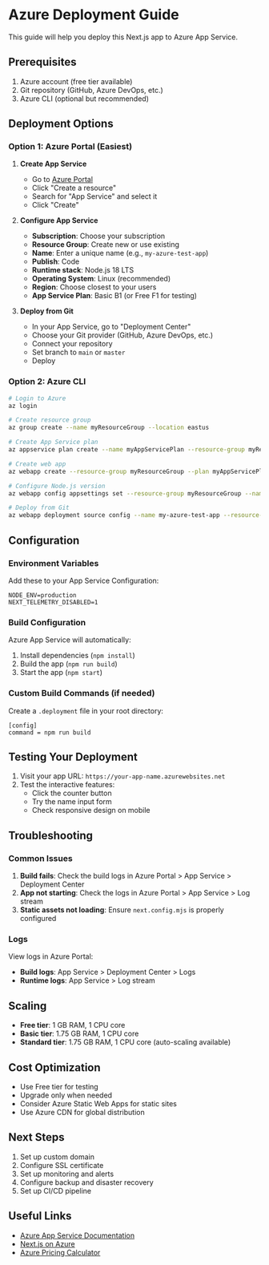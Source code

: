 # Azure Deployment Guide

This guide will help you deploy this Next.js app to Azure App Service.

## Prerequisites

1. Azure account (free tier available)
2. Git repository (GitHub, Azure DevOps, etc.)
3. Azure CLI (optional but recommended)

## Deployment Options

### Option 1: Azure Portal (Easiest)

1. **Create App Service**

   - Go to [Azure Portal](https://portal.azure.com)
   - Click "Create a resource"
   - Search for "App Service" and select it
   - Click "Create"

2. **Configure App Service**

   - **Subscription**: Choose your subscription
   - **Resource Group**: Create new or use existing
   - **Name**: Enter a unique name (e.g., `my-azure-test-app`)
   - **Publish**: Code
   - **Runtime stack**: Node.js 18 LTS
   - **Operating System**: Linux (recommended)
   - **Region**: Choose closest to your users
   - **App Service Plan**: Basic B1 (or Free F1 for testing)

3. **Deploy from Git**
   - In your App Service, go to "Deployment Center"
   - Choose your Git provider (GitHub, Azure DevOps, etc.)
   - Connect your repository
   - Set branch to `main` or `master`
   - Deploy

### Option 2: Azure CLI

```bash
# Login to Azure
az login

# Create resource group
az group create --name myResourceGroup --location eastus

# Create App Service plan
az appservice plan create --name myAppServicePlan --resource-group myResourceGroup --sku B1 --is-linux

# Create web app
az webapp create --resource-group myResourceGroup --plan myAppServicePlan --name my-azure-test-app --runtime "NODE|18-lts"

# Configure Node.js version
az webapp config appsettings set --resource-group myResourceGroup --name my-azure-test-app --settings WEBSITE_NODE_DEFAULT_VERSION=18.17.0

# Deploy from Git
az webapp deployment source config --name my-azure-test-app --resource-group myResourceGroup --repo-url https://github.com/yourusername/your-repo.git --branch main --manual-integration
```

## Configuration

### Environment Variables

Add these to your App Service Configuration:

```
NODE_ENV=production
NEXT_TELEMETRY_DISABLED=1
```

### Build Configuration

Azure App Service will automatically:

1. Install dependencies (`npm install`)
2. Build the app (`npm run build`)
3. Start the app (`npm start`)

### Custom Build Commands (if needed)

Create a `.deployment` file in your root directory:

```
[config]
command = npm run build
```

## Testing Your Deployment

1. Visit your app URL: `https://your-app-name.azurewebsites.net`
2. Test the interactive features:
   - Click the counter button
   - Try the name input form
   - Check responsive design on mobile

## Troubleshooting

### Common Issues

1. **Build fails**: Check the build logs in Azure Portal > App Service > Deployment Center
2. **App not starting**: Check the logs in Azure Portal > App Service > Log stream
3. **Static assets not loading**: Ensure `next.config.mjs` is properly configured

### Logs

View logs in Azure Portal:

- **Build logs**: App Service > Deployment Center > Logs
- **Runtime logs**: App Service > Log stream

## Scaling

- **Free tier**: 1 GB RAM, 1 CPU core
- **Basic tier**: 1.75 GB RAM, 1 CPU core
- **Standard tier**: 1.75 GB RAM, 1 CPU core (auto-scaling available)

## Cost Optimization

- Use Free tier for testing
- Upgrade only when needed
- Consider Azure Static Web Apps for static sites
- Use Azure CDN for global distribution

## Next Steps

1. Set up custom domain
2. Configure SSL certificate
3. Set up monitoring and alerts
4. Configure backup and disaster recovery
5. Set up CI/CD pipeline

## Useful Links

- [Azure App Service Documentation](https://docs.microsoft.com/en-us/azure/app-service/)
- [Next.js on Azure](https://docs.microsoft.com/en-us/azure/developer/javascript/how-to/deploy-nodejs-app-nextjs)
- [Azure Pricing Calculator](https://azure.microsoft.com/en-us/pricing/calculator/)
